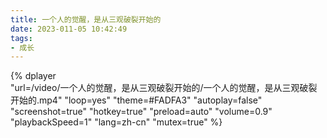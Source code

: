 ```yaml
---
title: 一个人的觉醒，是从三观破裂开始的
date: 2023-011-05 10:42:49
tags:
- 成长
---
```



{%
    dplayer     
    "url=/video/一个人的觉醒，是从三观破裂开始的/一个人的觉醒，是从三观破裂开始的.mp4"
    "loop=yes"
    "theme=#FADFA3"
    "autoplay=false"
    "screenshot=true"
    "hotkey=true"
    "preload=auto"
    "volume=0.9"
    "playbackSpeed=1"
    "lang=zh-cn"
    "mutex=true"
%}

